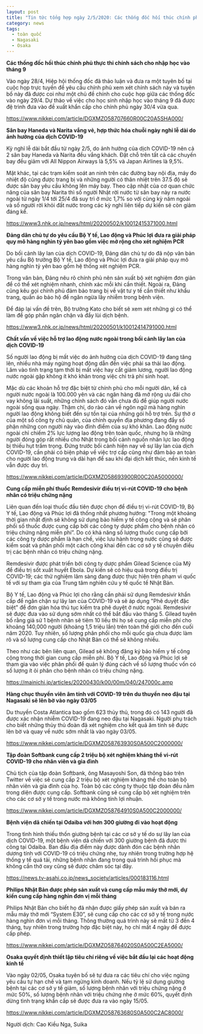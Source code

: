 ```yaml
---
layout: post
title: "Tin tức tổng hợp ngày 2/5/2020: Các thống đốc hối thúc chính phủ thực thi chính sách cho nhập học vào tháng 9"
category: news
tags: 
  - toàn quốc
  - Nagasaki
  - Osaka
---
```

**Các thống đốc hối thúc chính phủ thực thi chính sách cho nhập học vào tháng 9**

Vào ngày 28/4, Hiệp hội thống đốc đã thảo luận và đưa ra một tuyên bố tại cuộc họp trực tuyến để yêu cầu chính phủ xem xét chính sách này và tuyên bố này đã được coi như một chủ đề chính cho cuộc họp giữa các thống đốc vào ngày 29/4. Dự thảo về việc cho học sinh nhập học vào tháng 9 đã được đệ trình đưa vào đề xuất khẩn cấp cho chính phủ ngày 30/4 vừa qua. 

<https://www.nikkei.com/article/DGXMZO58707660R00C20A5SHA000/>

**Sân bay Haneda và Narita vắng vẻ, hợp thức hóa chuỗi ngày nghỉ lễ dài do ảnh hưởng của dịch COVID-19**

Kỳ nghỉ lễ dài bắt đầu từ ngày 2/5, do ảnh hưởng của dịch COVID-19 nên cả 2 sân bay Haneda và Narita đều vắng khách. Đặt chỗ trên tất cả các chuyến bay đều giảm với All Nippon Airways là 5,5% và Japan Airlines là 9,5%.

Mặt khác, tại các trạm kiểm soát an ninh trên các đường bay nội địa, máy đo nhiệt độ cũng được trang bị và những người có thân nhiệt trên 37.5 độ sẽ được sân bay yêu cầu không lên máy bay. Theo cập nhật của cơ quan chức năng của sân bay Narita thì số người Nhật rời nước từ sân bay này ra nước ngoài từ ngày 1/4 tới 25/4 đã suy trì ở mức 1,7% so với cùng kỳ năm ngoái và số người rời khỏi đất nước trong các kỳ nghỉ liên tiếp dự kiến sẽ còn giảm đáng kể.

<https://www3.nhk.or.jp/news/html/20200502/k10012415371000.html>

**Đảng dân chủ tự do yêu cầu Bộ Y tế, Lao động và Phúc lợi đưa ra giải pháp quy mô hàng nghìn tỷ yên bao gồm việc mở rộng cho xét nghiệm PCR**

Do bối cảnh lây lan của dịch COVID-19, Đảng dân chủ tự do đã nộp văn bản yêu cầu Bộ trưởng Bộ Y tế, Lao động và Phúc lợi đưa ra giải pháp quy mô hàng nghìn tỷ yên bao gồm hệ thống xét nghiệm PCR. 

Trong văn bản, Đảng nêu rõ chính phủ nên sản xuất bộ xét nghiệm đơn giản để có thể xét nghiệm nhanh, chính xác mỗi khi cần thiết. Ngoài ra, Đảng cũng kêu gọi chính phủ đảm bảo trang bị về vật tư y tế cần thiết như khẩu trang, quần áo bảo hộ để ngăn ngừa lây nhiễm trong bệnh viện.

Để đáp lại vấn đề trên, Bộ trưởng Kato cho biết sẽ xem xét những gì có thể làm để góp phần ngăn chặn và đẩy lùi dịch bệnh.

<https://www3.nhk.or.jp/news/html/20200501/k10012414791000.html>

**Chất vấn về việc hỗ trợ lao động nước ngoài trong bối cảnh lây lan của dịch COVID-19**

Số người lao động bị mất việc do ảnh hưởng của dịch COVID-19 đang tăng lên, nhiều nhà máy ngừng hoạt động dẫn đến việc phải sa thải lao động. Lâm vào tình trạng tạm thời bị mất việc hay cắt giảm lương, người lao động nước ngoài gặp không ít khó khăn trong việc chi trả phí sinh hoạt.

Mặc dù các khoản hỗ trợ đặc biệt từ chính phủ cho mỗi người dân, kể cả người nước ngoài là 100.000 yên và các ngân hàng đã mở rộng ưu đãi cho vay không lãi suất, những chính sách đó vẫn chưa đủ để giúp người nước ngoài sống qua ngày. Thậm chí, do rào cản về ngôn ngữ mà hàng nghìn người lao động không biết đến sự tồn tại của những gói hỗ trợ trên. Sự thờ ơ của một số công ty chủ quản, của chính quyền địa phương đang đẩy số phận những con người này vào đỉnh điểm của sự khó khăn. Lao động nước ngoài chỉ chiếm 2% lực lượng lao động trên toàn quốc, nhưng họ là những người đóng góp rất nhiều cho Nhật trong bối cảnh nguồn nhân lực lao động bị thiếu hụt trầm trọng. Đứng trước bối cảnh hiện nay về sự lây lan của dịch COVID-19, cần phải có biện pháp về việc trợ cấp cũng như đảm bảo an toàn cho người lao động trung và dài hạn để sau khi đại dịch kết thúc, nền kinh tế vẫn được duy trì. 

<https://www.nikkei.com/article/DGXMZO58693900R00C20A5000000/>

**Cung cấp miễn phí thuốc Remdesivir điều trị vi-rút COVID-19 cho bệnh nhân có triệu chứng nặng**

Liên quan đến loại thuốc đầu tiên được chọn để điều trị vi-rút COVID-19, Bộ Y tế, Lao động và Phúc lợi đã thống nhất phương hướng: "Trong một khoảng thời gian nhất định sẽ không sử dụng bảo hiểm y tế công cộng và sẽ phân phối số thuốc được cung cấp bởi các công ty dược phẩm cho bệnh nhân có triệu chứng nặng miễn phí”. Do có khả năng số lượng thuốc cung cấp bởi các công ty dược phẩm là hạn chế, việc lưu hành trong nước cũng sẽ được kiểm soát và phân phối một cách công khai đến các cơ sở y tế chuyên điều trị các bệnh nhân có triệu chứng nặng.

Remdesivir được phát triển bởi công ty dược phẩm Gilead Science của Mỹ để điều trị sốt xuất huyết Ebola. Dự kiến ​​sẽ có hiệu quả trong điều trị COVID-19; các thử nghiệm lâm sàng đang được thực hiện trên phạm vi quốc tế với sự tham gia của Trung tâm nghiên cứu y tế quốc tế Nhật Bản.

Bộ Y tế, Lao động và Phúc lợi cho rằng cần phải sử dụng Remdesivir khẩn cấp để ngăn chặn sự lây lan của COVID-19 và sẽ áp dụng "Phê duyệt đặc biệt" để đơn giản hóa thủ tục kiểm tra phê duyệt ở nước ngoài. Remdesivir sẽ được đưa vào sử dụng sớm nhất có thể bắt đầu vào tháng 5. Gilead tuyên bố rằng giả sử 1 bệnh nhân sẽ tiêm 10 liều thì họ sẽ cung cấp miễn phí cho khoảng 140,000 người (khoảng 1,5 triệu lần) trên toàn thế giới cho đến cuối năm 2020. Tuy nhiên, số lượng phân phối cho mỗi quốc gia chưa được làm rõ và số lượng cung cấp cho Nhật Bản có thể sẽ không nhiều. 

Theo như các bên liên quan, Gilead sẽ không đăng ký bảo hiểm y tế công cộng trong thời gian cung cấp miễn phí. Bộ Y tế, Lao động và Phúc lợi sẽ tham gia vào việc phân phối để quản lý đúng cách về số lượng thuốc vốn có số lượng ít ỏi phân cho bệnh nhân có triệu chứng nặng.

<https://mainichi.jp/articles/20200430/k00/00m/040/247000c.amp>

**Hàng chục thuyền viên âm tính với COVID-19 trên du thuyền neo đậu tại Nagasaki sẽ lên bờ vào ngày 03/05**

Du thuyền Costa Atlantica bao gồm 623 thủy thủ, trong đó có 143 người đã được xác nhận nhiễm COVID-19 đang neo đậu tại Nagasaki. Người phụ trách cho biết những thủy thủ đoàn đã xét nghiệm cho kết quả âm tính sẽ được lên bờ và quay về nước sớm nhất là vào ngày 03/05.

<https://www.nikkei.com/article/DGXMZO58763930S0A500C2000000/>

**Tập đoàn Softbank cung cấp 2 triệu bộ xét nghiệm kháng thể vi-rút COVID-19 cho nhân viên và gia đình**

Chủ tịch của tập đoàn Softbank, ông Masayoshi Son, đã thông báo trên Twitter về việc sẽ cung cấp 2 triệu bộ xét nghiệm kháng thể cho toàn bộ nhân viên và gia đình của họ. Toàn bộ các công ty thuộc tập đoàn đều nằm trong diện được cung cấp. Softbank cũng sẽ cung cấp bộ xét nghiệm trên cho các cơ sở y tế trong nước mà không tính lợi nhuận.

<https://www.nikkei.com/article/DGXMZO58764910S0A500C2000000/>

**Bệnh viện dã chiến tại Odaiba với hơn 300 giường đi vào hoạt động**

Trong tình hình thiếu thốn giường bệnh tại các cơ sở y tế do sự lây lan của dịch COVID-19, một bệnh viện dã chiến với 300 giường bệnh đã được thi công tại Odaiba. Ban đầu địa điểm này được dành đón các bệnh nhân dương tính với COVID-19 có triệu chứng nhẹ, tuy nhiên trong trường hợp hệ thống y tế quá tải, những bệnh nhân đang trong quá trình hồi phục mà không cần thở oxy cũng sẽ được chăm sóc tại đây.

<https://news.tv-asahi.co.jp/news_society/articles/000183116.html>

**Philips Nhật Bản được phép sản xuất và cung cấp mẫu máy thở mới, dự kiến cung cấp hàng nghìn đơn vị mỗi tháng**

Philips Nhật Bản cho biết họ đã nhận được giấy phép sản xuất và bán ra mẫu máy thở mới “System E30”, sẽ cung cấp cho các cơ sở y tế trong nước hàng nghìn đơn vị mỗi tháng. Thông thường quá trình này sẽ mất từ 3 đến 4 tháng, tuy nhiên trong trường hợp đặc biệt này, họ chỉ mất 4 ngày để được cấp phép. 

<https://www.nikkei.com/article/DGXMZO58764020S0A500C2EA5000/>

**Osaka quyết định thiết lập tiêu chí riêng về việc bắt đầu lại các hoạt động kinh tế**

Vào ngày 02/05, Osaka tuyên bố sẽ tự đưa ra các tiêu chí cho việc ngừng yêu cầu tự hạn chế và tạm ngừng kinh doanh. Nếu tỷ lệ sử dụng giường bệnh tại các cơ sở y tế giảm, số lượng bệnh nhân với triệu chứng nặng ở mức 50%, số lượng bệnh nhân với triệu chứng nhẹ ở mức 60%, quyết định dừng tình trạng khẩn cấp sẽ được đưa ra vào ngày 15/05.

<https://www.nikkei.com/article/DGXMZO58763680S0A500C2AC8000/>

Người dịch: Cao Kiều Nga, Suika

